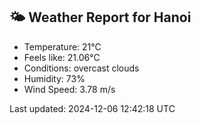 <!-- WEATHER-START -->
## 🌤 Weather Report for Hanoi

- Temperature: 21°C
- Feels like: 21.06°C
- Conditions: overcast clouds
- Humidity: 73%
- Wind Speed: 3.78 m/s

Last updated: 2024-12-06 12:42:18 UTC
<!-- WEATHER-END -->
